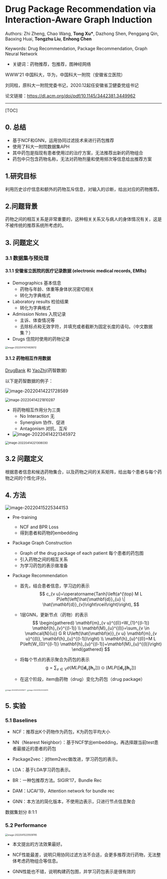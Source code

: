# Drug Package Recommendation via Interaction-Aware Graph Induction

Authors: Zhi Zheng, Chao Wang, **Tong Xu\***, Dazhong Shen,  Penggang Qin,  Baoxing Huai, **Tongzhu Liu**, **Enhong Chen**

Keywords: Drug Recommendation, Package Recommendation, Graph Neural Network  

- 关键词：药物推荐，包推荐，图神经网络

WWW’21  中国科大，华为，中国科大一附院（安徽省立医院）

刘同柱，原科大一附院党委书记，2020.12起任安徽省卫健委党组书记

论文链接：https://dl.acm.org/doi/pdf/10.1145/3442381.3449962

------

[TOC]

## 0. 总结

- 基于NCF和GNN，运用协同过滤技术来进行药包推荐
- 使用了科大一附院数据集APH
- 其中药包是指现有患者使用过的治疗方案，无法推荐出新的药物组合
- 药包中只包含药物名称，无法对药物剂量和使用频次等信息给出推荐方案

## 1.研究目标

利用历史诊疗信息和额外的药物互斥信息，对输入的诊断，给出对应的药物推荐。

## 2.问题背景

药物之间的相互关系是非常重要的，这种相关关系又与病人的身体情况有关，这是不被传统的推荐系统所考虑的。

## 3. 问题定义

### 3.1 数据集与预处理

#### 3.1.1 安徽省立医院的医疗记录数据 (electronic medical records, EMRs)

- Demographics 基本信息
  - 药物与年龄、体重等身体状况密切相关
  - 转化为字典格式
- Laboratory results 检验结果
  - 转化为字典格式
- Admission Notes 入院记录
  - 主诉、体查情况等
  - 去除标点和无效字符，并填充或者截断为固定长度的语句。（中文数据集？）
- Drugs  住院时使用的药物记录

<img src="https://img2022.cnblogs.com/blog/2671585/202204/2671585-20220414214826315-783608010.png" alt="image-20220414214826012" style="zoom: 50%;" />

#### 3.1.2 药物相互作用数据

[DrugBank](https://go.drugbank.com/releases/latest)  和  [YaoZhi](https://db.yaozh.com/interaction)(药智数据)

以下是药智数据的例子：

![image-20220414221728589](https://img2022.cnblogs.com/blog/2671585/202204/2671585-20220414221728375-1301989803.png)

<img src="https://img2022.cnblogs.com/blog/2671585/202204/2671585-20220414221810108-745717550.png" alt="image-20220414221810287" style="zoom: 80%;" />

- 将药物相互作用分为三类
  - No Interaction  无
  - Synergism  协作、促进
  - Antagonism  对抗、互斥
- ![image-20220414221345972](https://img2022.cnblogs.com/blog/2671585/202204/2671585-20220414221345782-443117701.png)



<img src="https://img2022.cnblogs.com/blog/2671585/202204/2671585-20220414221307873-1696888425.png" alt="image-20220414221308030" style="zoom:67%;" />

## 3.2 问题定义

根据患者信息和候选药物集合，以及药物之间的关系矩阵，给出每个患者与每个药物之间的个性化评分。

## 4. 方法

![image-20220415225344153](https://img2022.cnblogs.com/blog/2671585/202204/2671585-20220415225343396-1019745644.png)

- Pre-training
  - NCF and BPR Loss
  - 得到患者和药物的embedding

- Package Graph Construction
  - Graph of the drug package of each patient  每个患者的药包图
  - 引入药物之间的相互关系
  - 为学习药包的表示做准备
- Package Recommendation
  - 首先，结合患者信息，学习边的表示
    $$
    c_{v u}=\operatorname{Tanh}\left(a^{\top} M L P\left(\left[\hat{\mathbf{d}}_{u} \| \hat{\mathbf{d}}_{v}\right\rceil\right)\right),
    $$
  
  - 1层GNN，更新节点（药物）的表示
    $$
    \begin{gathered}
    \mathbf{m}_{v u}^{(l)}=W_{1}^{(l-1)} \mathbf{h}_{v}^{(l-1)} \\
    \mathbf{M}_{u}^{(l)}=\sum_{v \in \mathcal{N}(u)} G R U\left(\hat{\mathbf{e}}_{v u} \mathbf{m}_{v u}^{(l)}, \mathbf{h}_{u}^{(l-1)}\right) \\
    \mathbf{h}_{u}^{(l)}=M L P\left(W_{0}^{(l-1)} \mathbf{h}_{u}^{(l-1)}+\mathbf{M}_{u}^{(l)}\right)
    \end{gathered}
    $$
  
  - 将每个节点的表示聚合为药包的表示
    $$
    \mathrm{g}=\sum_{v \in V} \sigma\left(M L P\left(\left[\mathbf{d}_{v} \| \mathbf{h}_{v}\right]\right)\right) \odot\left(M L P\left(\left[\mathbf{d}_{v} \| \mathbf{h}_{v}\right]\right)\right)
    $$
  
  - 在这个阶段，item由药物（drug）变化为药包（drug package）

<img src="https://img2022.cnblogs.com/blog/2671585/202204/2671585-20220415225418835-812818593.png" alt="image-20220415225419677" style="zoom: 33%;" />

<img src="https://img2022.cnblogs.com/blog/2671585/202204/2671585-20220415225434132-224989198.png" alt="image-20220415225434979" style="zoom: 33%;" />

## 5. 实验

### 5.1 Baselines

- NCF：推荐出K个药物作为药包，K为药包平均大小
- NN（Nearest Neighbor）：基于NCF学出embedding，再选择跟当前test患者最接近的患者的药包
- Package2vec：对Item2vec做改进，学习药包的表示。
- LDA：基于LDA学习药包表示。
- BR：一种包推荐方法。SIGIR'17，Bundle Rec
- DAM：IJCAI'19，Attention network for bundle rec

- GNN：本方法的简化版本，不使用边表示，只进行节点信息聚合

数据集划分 8:1:1

### 5.2 Performance

<img src="https://img2022.cnblogs.com/blog/2671585/202204/2671585-20220415225508939-704501446.png" alt="image-20220415225509785" style="zoom:50%;" />

- 本文提出的方法效果最好。

- NCF性能最差，说明只用协同过滤方法不合适，会更多推荐流行药物，无法整体考虑药物组合等信息。

- GNN性能也不错，说明构建药包图，并学习药包表示是很有效的



